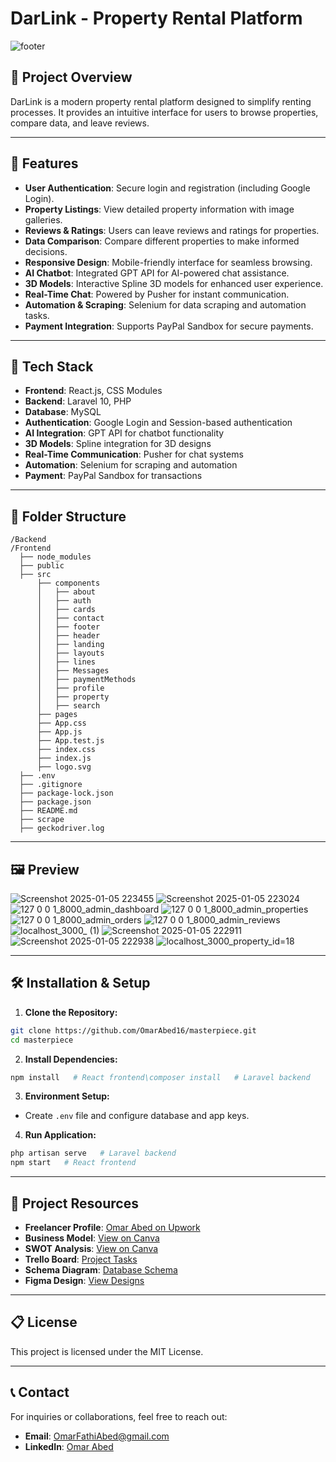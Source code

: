 # DarLink - Property Rental Platform

![footer](https://github.com/user-attachments/assets/64496b40-eb1a-4fd1-b772-d3d4916e8e87)

## 🚀 Project Overview

DarLink is a modern property rental platform designed to simplify renting processes. It provides an intuitive interface for users to browse properties, compare data, and leave reviews.

---

## 🎯 Features

- **User Authentication**: Secure login and registration (including Google Login).
- **Property Listings**: View detailed property information with image galleries.
- **Reviews & Ratings**: Users can leave reviews and ratings for properties.
- **Data Comparison**: Compare different properties to make informed decisions.
- **Responsive Design**: Mobile-friendly interface for seamless browsing.
- **AI Chatbot**: Integrated GPT API for AI-powered chat assistance.
- **3D Models**: Interactive Spline 3D models for enhanced user experience.
- **Real-Time Chat**: Powered by Pusher for instant communication.
- **Automation & Scraping**: Selenium for data scraping and automation tasks.
- **Payment Integration**: Supports PayPal Sandbox for secure payments.

---

## 📝 Tech Stack

- **Frontend**: React.js, CSS Modules
- **Backend**: Laravel 10, PHP
- **Database**: MySQL
- **Authentication**: Google Login and Session-based authentication
- **AI Integration**: GPT API for chatbot functionality
- **3D Models**: Spline integration for 3D designs
- **Real-Time Communication**: Pusher for chat systems
- **Automation**: Selenium for scraping and automation
- **Payment**: PayPal Sandbox for transactions

---

## 📂 Folder Structure

```
/Backend
/Frontend
  ├── node_modules
  ├── public
  ├── src
      ├── components
      │   ├── about
      │   ├── auth
      │   ├── cards
      │   ├── contact
      │   ├── footer
      │   ├── header
      │   ├── landing
      │   ├── layouts
      │   ├── lines
      │   ├── Messages
      │   ├── paymentMethods
      │   ├── profile
      │   ├── property
      │   ├── search
      ├── pages
      ├── App.css
      ├── App.js
      ├── App.test.js
      ├── index.css
      ├── index.js
      ├── logo.svg
  ├── .env
  ├── .gitignore
  ├── package-lock.json
  ├── package.json
  ├── README.md
  ├── scrape
  ├── geckodriver.log
```

---

## 🖼️ Preview

![Screenshot 2025-01-05 223455](https://github.com/user-attachments/assets/e315d547-a49a-4a4d-b0df-a0636a008fb5)
![Screenshot 2025-01-05 223024](https://github.com/user-attachments/assets/56dc22d2-a92b-4202-94e8-a58099dbe54e)
![127 0 0 1_8000_admin_dashboard](https://github.com/user-attachments/assets/1a0f2157-1ec2-40c7-b4b0-e89edd24df84)
![127 0 0 1_8000_admin_properties](https://github.com/user-attachments/assets/d6da597c-9907-454a-89f3-d488a69ec771)
![127 0 0 1_8000_admin_orders](https://github.com/user-attachments/assets/598801a5-9625-48a5-b8bc-ef291ee28cf7)
![127 0 0 1_8000_admin_reviews](https://github.com/user-attachments/assets/90ac8636-3e68-4900-a910-6682b597bd58)
![localhost_3000_ (1)](https://github.com/user-attachments/assets/f8ed63ab-96a0-4115-899a-ce83862ca4f4)
![Screenshot 2025-01-05 222911](https://github.com/user-attachments/assets/fa9747e0-bbf5-45b1-b9f8-aa3c63580643)
![Screenshot 2025-01-05 222938](https://github.com/user-attachments/assets/53163540-4235-4850-824e-f5e764cf308a)
![localhost_3000_property_id=18](https://github.com/user-attachments/assets/0d7114f1-8548-41e8-9e75-903d317773ff)

---

## 🛠️ Installation & Setup

1. **Clone the Repository:**

```bash
git clone https://github.com/OmarAbed16/masterpiece.git
cd masterpiece
```

2. **Install Dependencies:**

```bash
npm install   # React frontend\composer install   # Laravel backend
```

3. **Environment Setup:**

- Create `.env` file and configure database and app keys.

4. **Run Application:**

```bash
php artisan serve   # Laravel backend
npm start   # React frontend
```

---

## 🔗 Project Resources

- **Freelancer Profile**: [Omar Abed on Upwork](https://www.upwork.com/freelancers/~01e4636252f1186adb)
- **Business Model**: [View on Canva](https://www.canva.com/design/DAGZ9HJtUAo/fY1cuj-f-1VOrgmMsr4HmA/edit?utm_content=DAGZ9HJtUAo&utm_campaign=designshare&utm_medium=link2&utm_source=sharebutton)
- **SWOT Analysis**: [View on Canva](https://www.canva.com/design/DAGaJcUtM7w/YILKCerCXaSkQwUSRwhaDw/edit?utm_content=DAGaJcUtM7w&utm_campaign=designshare&utm_medium=link2&utm_source=sharebutton)
- **Trello Board**: [Project Tasks](https://trello.com/b/gfAAQMN6/masterpiece)
- **Schema Diagram**: [Database Schema](https://dbdiagram.io/d/677644135406798ef7153fe6)
- **Figma Design**: [View Designs](https://www.figma.com/design/MVb2Hf8vPFmN4X4lLNsUjn/Untitled?node-id=0-1&t=AqHFgLcWdCVdGSSc-1)

---

## 📋 License

This project is licensed under the MIT License.

---

## 📞 Contact

For inquiries or collaborations, feel free to reach out:

- **Email**: OmarFathiAbed@gmail.com
- **LinkedIn**: [Omar Abed](https://www.linkedin.com/in/omarabed-/)
